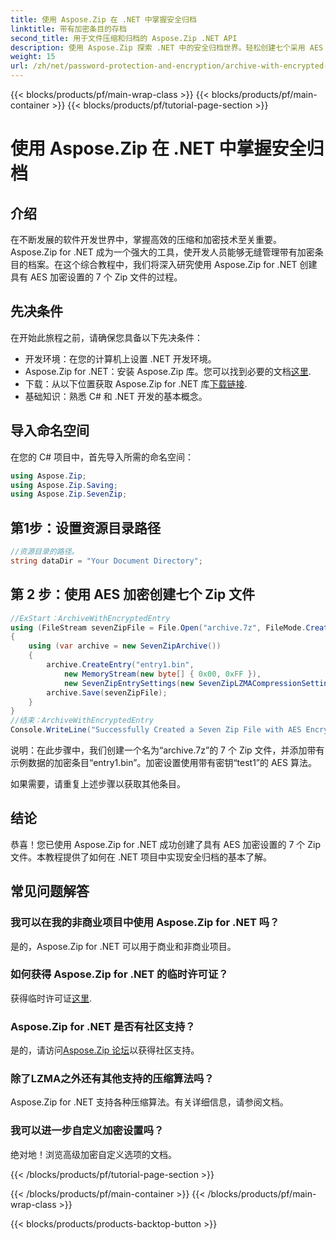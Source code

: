 ```yaml
---
title: 使用 Aspose.Zip 在 .NET 中掌握安全归档
linktitle: 带有加密条目的存档
second_title: 用于文件压缩和归档的 Aspose.Zip .NET API
description: 使用 Aspose.Zip 探索 .NET 中的安全归档世界。轻松创建七个采用 AES 加密的 Zip 文件。立即提升您的开发技能！
weight: 15
url: /zh/net/password-protection-and-encryption/archive-with-encrypted-entry/
---
```


{{< blocks/products/pf/main-wrap-class >}}
{{< blocks/products/pf/main-container >}}
{{< blocks/products/pf/tutorial-page-section >}}

# 使用 Aspose.Zip 在 .NET 中掌握安全归档


## 介绍

在不断发展的软件开发世界中，掌握高效的压缩和加密技术至关重要。 Aspose.Zip for .NET 成为一个强大的工具，使开发人员能够无缝管理带有加密条目的档案。在这个综合教程中，我们将深入研究使用 Aspose.Zip for .NET 创建具有 AES 加密设置的 7 个 Zip 文件的过程。

## 先决条件

在开始此旅程之前，请确保您具备以下先决条件：

- 开发环境：在您的计算机上设置 .NET 开发环境。
-  Aspose.Zip for .NET：安装 Aspose.Zip 库。您可以找到必要的文档[这里](https://reference.aspose.com/zip/net/).
- 下载：从以下位置获取 Aspose.Zip for .NET 库[下载链接](https://releases.aspose.com/zip/net/).
- 基础知识：熟悉 C# 和 .NET 开发的基本概念。

## 导入命名空间

在您的 C# 项目中，首先导入所需的命名空间：

```csharp
using Aspose.Zip;
using Aspose.Zip.Saving;
using Aspose.Zip.SevenZip;
```

## 第1步：设置资源目录路径

```csharp
//资源目录的路径。
string dataDir = "Your Document Directory";
```

## 第 2 步：使用 AES 加密创建七个 Zip 文件

```csharp
//ExStart：ArchiveWithEncryptedEntry
using (FileStream sevenZipFile = File.Open("archive.7z", FileMode.Create))
{
    using (var archive = new SevenZipArchive())
    {
        archive.CreateEntry("entry1.bin", 
            new MemoryStream(new byte[] { 0x00, 0xFF }), 
            new SevenZipEntrySettings(new SevenZipLZMACompressionSettings(), new SevenZipAESEncryptionSettings("test1")));
        archive.Save(sevenZipFile);
    }
}
//结束：ArchiveWithEncryptedEntry
Console.WriteLine("Successfully Created a Seven Zip File with AES Encryption Settings");
```

说明：在此步骤中，我们创建一个名为“archive.7z”的 7 个 Zip 文件，并添加带有示例数据的加密条目“entry1.bin”。加密设置使用带有密钥“test1”的 AES 算法。

如果需要，请重复上述步骤以获取其他条目。

## 结论

恭喜！您已使用 Aspose.Zip for .NET 成功创建了具有 AES 加密设置的 7 个 Zip 文件。本教程提供了如何在 .NET 项目中实现安全归档的基本了解。

## 常见问题解答

### 我可以在我的非商业项目中使用 Aspose.Zip for .NET 吗？
是的，Aspose.Zip for .NET 可以用于商业和非商业项目。

### 如何获得 Aspose.Zip for .NET 的临时许可证？
获得临时许可证[这里](https://purchase.aspose.com/temporary-license/).

### Aspose.Zip for .NET 是否有社区支持？
是的，请访问[Aspose.Zip 论坛](https://forum.aspose.com/c/zip/37)以获得社区支持。

### 除了LZMA之外还有其他支持的压缩算法吗？
Aspose.Zip for .NET 支持各种压缩算法。有关详细信息，请参阅文档。

### 我可以进一步自定义加密设置吗？
绝对地！浏览高级加密自定义选项的文档。


{{< /blocks/products/pf/tutorial-page-section >}}

{{< /blocks/products/pf/main-container >}}
{{< /blocks/products/pf/main-wrap-class >}}

{{< blocks/products/products-backtop-button >}}
